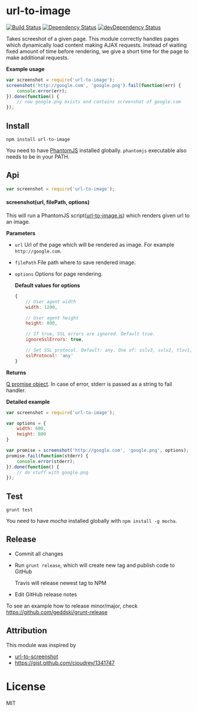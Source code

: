 # url-to-image

[![Build Status](https://travis-ci.org/kimmobrunfeldt/url-to-image.png?branch=master)](https://travis-ci.org/kimmobrunfeldt/url-to-image)
[![Dependency Status](https://david-dm.org/kimmobrunfeldt/url-to-image.png?theme=shields.io)](https://david-dm.org/kimmobrunfeldt/url-to-image)
[![devDependency Status](https://david-dm.org/kimmobrunfeldt/url-to-image/dev-status.png?theme=shields.io)](https://david-dm.org/kimmobrunfeldt/url-to-image#info=devDependencies)

Takes screeshot of a given page. This module correctly handles pages which dynamically load content making AJAX requests.
Instead of waiting fixed amount of time before rendering, we give a short time for the page to make additional requests.

**Example usage**

```javascript
var screenshot = require('url-to-image');
screenshot('http://google.com', 'google.png').fail(function(err) {
    console.error(err);
}).done(function() {
    // now google.png exists and contains screenshot of google.com
});
```

## Install

    npm install url-to-image

You need to have [PhantomJS](http://phantomjs.org/) installed globally. `phantomjs` executable also needs to be in your PATH.

## Api

```javascript
var screenshot = require('url-to-image');
```

#### screenshot(url, filePath, options)

This will run a PhantomJS script([url-to-image.js](url-to-image.js)) which renders given url to an image.

**Parameters**

* `url` Url of the page which will be rendered as image. For example `http://google.com`.
* `filePath` File path where to save rendered image.
* `options` Options for page rendering.

    **Default values for options**

    ```javascript
    {
        // User agent width
        width: 1200,

        // User agent height
        height: 800,

        // If true, SSL errors are ignored. Default true.
        ignoreSslErrors: true,

        // Set SSL protocol. Default: any. One of: sslv3, sslv2, tlsv1, any
        sslProtocol: 'any'
    }
    ```

**Returns**

[Q promise object](https://github.com/kriskowal/q/wiki/API-Reference#promise-methods). In case of error, stderr is passed as a string to fail handler.

**Detailed example**

```javascript
var screenshot = require('url-to-image');

var options = {
    width: 600,
    height: 800
}

var promise = screenshot('http://google.com', 'google.png', options);
promise.fail(function(stderr) {
    console.error(stderr);
}).done(function() {
    // do stuff with google.png
});
```


## Test

    grunt test

You need to have *mocha* installed globally with `npm install -g mocha`.

## Release

* Commit all changes
* Run `grunt release`, which will create new tag and publish code to GitHub

    Travis will release newest tag to NPM

* Edit GitHub release notes


To see an example how to release minor/major, check https://github.com/geddski/grunt-release

## Attribution

This module was inspired by

* [url-to-screenshot](https://github.com/juliangruber/url-to-screenshot)
* https://gist.github.com/cjoudrey/1341747

# License

MIT
